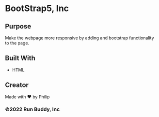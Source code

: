 # BootStrap5, Inc

## Purpose
Make the webpage more responsive by adding and bootstrap functionality to the page.

## Built With
* HTML

## Creator
Made with ❤️ by Philip

### ©️2022 Run Buddy, Inc 
